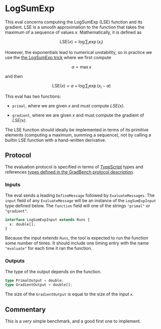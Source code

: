 # LogSumExp

This eval concerns computing the LogSumExp (LSE) function and its
gradient. LSE is a smooth approximation to the function that takes the
maximum of a sequence of values $x$. Mathematically, it is defined as

```math
\text{LSE}(x) = \log \sum_i \exp(x_i)
```

However, the exponentials lead to numerical unstability, so in
practice we use the [the LogSumExp trick][] where we first compute

```math
a = \max x
```

and then

```math
\text{LSE}(x) = a + \log \sum_i \exp(x_i-a)
```

This eval has two functions:

- `primal`, where we are given _x_ and must compute _LSE(x)_.

- `gradient`, where we are given _x_ and must compute the gradient of
  _LSE(x)_.

The LSE function should ideally be implemented in terms of its
primitive elements (computing a maximum, summing a sequence), not by
calling a builtin LSE function with a hand-written derivative.

## Protocol

The evaluation protocol is specified in terms of [TypeScript][] types
and references [types defined in the GradBench protocol
description][protocol].

### Inputs

The eval sends a leading `DefineMessage` followed by
`EvaluateMessages`. The `input` field of any `EvaluateMessage` will be
an instance of the `LogSumExpInput` type defined below. The `function`
field will one of the strings `"primal"` or `"gradient"`.

```typescript
interface LogSumExpInput extends Runs {
  x: double[];
}
```

Because the input extends `Runs`, the tool is expected to run the
function some number of times. It should include one timing entry with
the name `"evaluate"` for each time it ran the function.

### Outputs

The type of the output depends on the function.

```typescript
type PrimalOutput = double;
type GradientOutput = double[];
```

The size of the `GradientOutput` is equal to the size of the input
`x`.

## Commentary

This is a *very* simple benchmark, and a good first one to implement.

[the LogSumExp trick]: https://gregorygundersen.com/blog/2020/02/09/log-sum-exp/
[protocol]: /CONTRIBUTING.md#types
[typescript]: https://www.typescriptlang.org/
